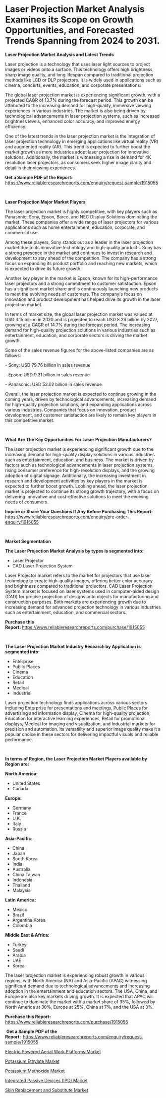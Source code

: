 <p><h1>Laser Projection Market Analysis Examines its Scope on Growth Opportunities, and Forecasted Trends Spanning from 2024 to 2031.</h1></p><p><strong>Laser Projection Market Analysis and Latest Trends</strong></p>
<p><p>Laser projection is a technology that uses laser light sources to project images or videos onto a surface. This technology offers high brightness, sharp image quality, and long lifespan compared to traditional projection methods like LCD or DLP projectors. It is widely used in applications such as cinema, concerts, events, education, and corporate presentations.</p><p>The global laser projection market is experiencing significant growth, with a projected CAGR of 13.7% during the forecast period. This growth can be attributed to the increasing demand for high-quality, immersive viewing experiences in various industries. The market is also being driven by technological advancements in laser projection systems, such as increased brightness levels, enhanced color accuracy, and improved energy efficiency.</p><p>One of the latest trends in the laser projection market is the integration of laser projection technology in emerging applications like virtual reality (VR) and augmented reality (AR). This trend is expected to further boost the market growth as more industries adopt laser projection for innovative solutions. Additionally, the market is witnessing a rise in demand for 4K resolution laser projectors, as consumers seek higher image clarity and detail in their viewing experiences.</p></p>
<p><strong>Get a Sample PDF of the Report:&nbsp;</strong> <a href="https://www.reliableresearchreports.com/enquiry/request-sample/1915055">https://www.reliableresearchreports.com/enquiry/request-sample/1915055</a></p>
<p>&nbsp;</p>
<p><strong>Laser Projection Major Market Players</strong></p>
<p><p>The laser projection market is highly competitive, with key players such as Panasonic, Sony, Epson, Barco, and NEC Display Solutions dominating the market. These companies offer a wide range of laser projectors for various applications such as home entertainment, education, corporate, and commercial use.</p><p>Among these players, Sony stands out as a leader in the laser projection market due to its innovative technology and high-quality products. Sony has a strong presence in the market and continues to invest in research and development to stay ahead of the competition. The company has a strong focus on expanding its product portfolio and reaching new markets, which is expected to drive its future growth.</p><p>Another key player in the market is Epson, known for its high-performance laser projectors and a strong commitment to customer satisfaction. Epson has a significant market share and is continuously launching new products to meet the evolving needs of customers. The company's focus on innovation and product development has helped drive its growth in the laser projection market.</p><p>In terms of market size, the global laser projection market was valued at USD 3.15 billion in 2020 and is projected to reach USD 8.26 billion by 2027, growing at a CAGR of 14.7% during the forecast period. The increasing demand for high-quality projection solutions in various industries such as entertainment, education, and corporate sectors is driving the market growth.</p><p>Some of the sales revenue figures for the above-listed companies are as follows:</p><p>- Sony: USD 79.76 billion in sales revenue</p><p>- Epson: USD 9.31 billion in sales revenue</p><p>- Panasonic: USD 53.02 billion in sales revenue</p><p>Overall, the laser projection market is expected to continue growing in the coming years, driven by technological advancements, increasing demand for high-quality projection solutions, and expanding applications across various industries. Companies that focus on innovation, product development, and customer satisfaction are likely to remain key players in this competitive market.</p></p>
<p>&nbsp;</p>
<p><strong>What Are The Key Opportunities For Laser Projection Manufacturers?</strong></p>
<p><p>The laser projection market is experiencing significant growth due to the increasing demand for high-quality display solutions in various industries such as entertainment, education, and business. The market is driven by factors such as technological advancements in laser projection systems, rising consumer preference for high-resolution displays, and the growing adoption of digital signage. Additionally, the increasing investment in research and development activities by key players in the market is expected to further boost growth. Looking ahead, the laser projection market is projected to continue its strong growth trajectory, with a focus on delivering innovative and cost-effective solutions to meet the evolving needs of consumers.</p></p>
<p><strong>Inquire or Share Your Questions If Any Before Purchasing This Report:</strong> <a href="https://www.reliableresearchreports.com/enquiry/pre-order-enquiry/1915055">https://www.reliableresearchreports.com/enquiry/pre-order-enquiry/1915055</a></p>
<p>&nbsp;</p>
<p><strong>Market Segmentation</strong></p>
<p><strong>The Laser Projection Market Analysis by types is segmented into:</strong></p>
<p><ul><li>Laser Projector</li><li>CAD Laser Projection System</li></ul></p>
<p><p>Laser Projector market refers to the market for projectors that use laser technology to create high-quality images, offering better color accuracy and brightness compared to traditional projectors. CAD Laser Projection System market is focused on laser systems used in computer-aided design (CAD) for precise projection of designs onto objects for manufacturing and construction purposes. Both markets are experiencing growth due to increasing demand for advanced projection technology in various industries such as entertainment, education, and commercial sectors.</p></p>
<p><strong>Purchase this Report:&nbsp;</strong><a href="https://www.reliableresearchreports.com/purchase/1915055">https://www.reliableresearchreports.com/purchase/1915055</a></p>
<p>&nbsp;</p>
<p><strong>The Laser Projection Market Industry Research by Application is segmented into:</strong></p>
<p><ul><li>Enterprise</li><li>Public Places</li><li>Cinema</li><li>Education</li><li>Retail</li><li>Medical</li><li>Industrial</li></ul></p>
<p><p>Laser projection technology finds applications across various sectors including Enterprise for presentations and meetings, Public Places for advertising and information display, Cinema for high-quality projection, Education for interactive learning experiences, Retail for promotional displays, Medical for imaging and visualization, and Industrial markets for precision and automation. Its versatility and superior image quality make it a popular choice in these sectors for delivering impactful visuals and reliable performance.</p></p>
<p>&nbsp;</p>
<p><strong>In terms of Region, the Laser Projection Market Players available by Region are:</strong></p>
<p>
    <p> <strong> North America: </strong>
        <ul>
            <li>United States</li>
            <li>Canada</li>
        </ul>
        </p> 
    <p> <strong> Europe: </strong>
        <ul>
            <li>Germany</li>
            <li>France</li>
            <li>U.K.</li>
            <li>Italy</li>
            <li>Russia</li>
        </ul>
        </p> 
    <p> <strong> Asia-Pacific: </strong>
        <ul>
            <li>China</li>
            <li>Japan</li>
            <li>South Korea</li>
            <li>India</li>
            <li>Australia</li>
            <li>China Taiwan</li>
            <li>Indonesia</li>
            <li>Thailand</li>
            <li>Malaysia</li>
        </ul>
        </p> 
    <p> <strong> Latin America: </strong>
        <ul>
            <li>Mexico</li>
            <li>Brazil</li>
            <li>Argentina Korea</li>
            <li>Colombia</li>
        </ul>
        </p> 
    <p> <strong> Middle East & Africa: </strong>
        <ul>
            <li>Turkey</li>
            <li>Saudi</li>
            <li>Arabia</li>
            <li>UAE</li>
            <li>Korea</li>
        </ul>
    </p>
    </p>
<p><p>The laser projection market is experiencing robust growth in various regions, with North America (NA) and Asia-Pacific (APAC) witnessing significant demand due to technological advancements and increasing adoption in the entertainment and education sectors. The USA, China, and Europe are also key markets driving growth. It is expected that APAC will continue to dominate the market with a market share of 35%, followed by North America at 30%, Europe at 25%, China at 7%, and the USA at 3%.</p></p>
<p><strong>Purchase this Report: </strong><a href="https://www.reliableresearchreports.com/purchase/1915055">https://www.reliableresearchreports.com/purchase/1915055</a></p>
<p>&nbsp;<strong>Get a Sample PDF of the Report:&nbsp;&nbsp;</strong><a href="https://www.reliableresearchreports.com/enquiry/request-sample/1915055">https://www.reliableresearchreports.com/enquiry/request-sample/1915055</a></p>
<p><strong></strong></p>
<p><p><a href="https://angry-finch-aaf.notion.site/Electric-Powered-Aerial-Work-Platforms-Market-Offers-Provide-Insightful-Data-for-the-Time-Period-fro-9b6f4afcbca747fdaa50ae3d0acf5bb3">Electric Powered Aerial Work Platforms Market</a></p><p><a href="https://view.publitas.com/reportprime-1/potassium-ethylate-market-size-market-share-and-global-market-analysis-report-2024-2031/">Potassium Ethylate Market</a></p><p><a href="https://view.publitas.com/reportprime-1/potassium-methoxide-market-research-report-reveals-the-latest-trends-and-opportunities-of-this-market-for-period-from-2024-2031/">Potassium Methoxide Market</a></p><p><a href="https://github.com/nancykennedykellievqfqt2/Market-Research-Report-List-1/blob/main/integrated-passive-devices-ipd-market.md">Integrated Passive Devices (IPD) Market</a></p><p><a href="https://pretty-mail-caf.notion.site/Insights-into-Skin-Replacement-and-Substitute-Market-Size-Analysing-Market-Share-Trends-and-Growt-c8f73fc6175746dcbbb4801e679103ef">Skin Replacement and Substitute Market</a></p></p>
